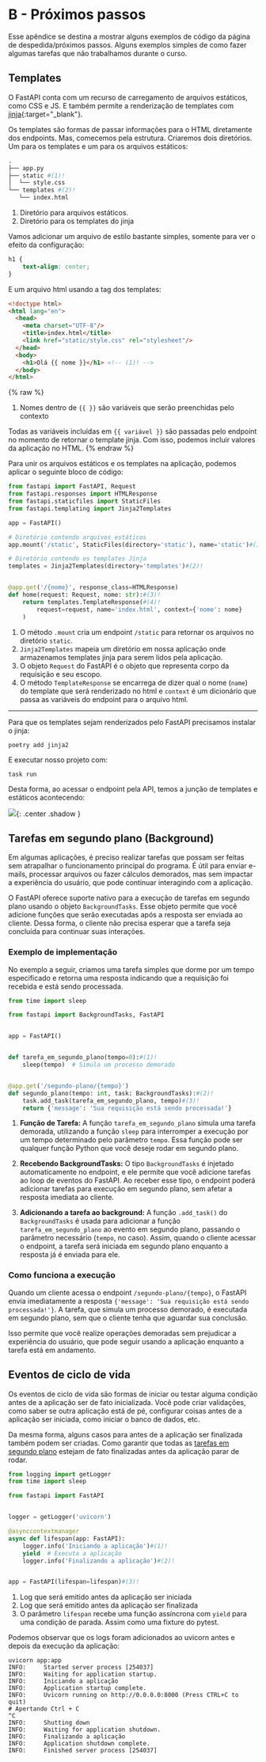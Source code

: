 # B - Próximos passos

Esse apêndice se destina a mostrar alguns exemplos de código da página de despedida/próximos passos. Alguns exemplos simples de como fazer algumas tarefas que não trabalhamos durante o curso.

## Templates

O FastAPI conta com um recurso de carregamento de arquivos estáticos, como CSS e JS. E também permite a renderização de templates com [jinja](https://jinja.palletsprojects.com/en/3.1.x/){:target="_blank"}.

Os templates são formas de passar informações para o HTML diretamente dos endpoints. Mas, comecemos pela estrutura. Criaremos dois diretórios. Um para os templates e um para os arquivos estáticos:

```python title="Estrutura dos arquivos"
.
├── app.py
├── static #(1)!
│  └── style.css
└── templates #(2)!
   └── index.html
```

1. Diretório para arquivos estáticos.
2. Diretório para os templates do jinja


Vamos adicionar um arquivo de estilo bastante simples, somente para ver o efeito da configuração:

```css title="static/style.css"
h1 {
    text-align: center;
}
```

E um arquivo html usando a tag dos templates:

```html title="templates/index.html"
<!doctype html>
<html lang="en">
  <head>
    <meta charset="UTF-8"/>
    <title>index.html</title>
    <link href="static/style.css" rel="stylesheet"/>
  </head>
  <body>
    <h1>Olá {{ nome }}</h1> <!-- (1)! -->
  </body>
</html>
```
{% raw %}
1. Nomes dentro de `{{ }}` são variáveis que serão preenchidas pelo contexto

Todas as variáveis incluídas em `{{ variável }}` são passadas pelo endpoint no momento de retornar o template jinja. Com isso, podemos incluir valores da aplicação no HTML.
{% endraw %}


Para unir os arquivos estáticos e os templates na aplicação, podemos aplicar o seguinte bloco de código:

```python title="app.py"
from fastapi import FastAPI, Request
from fastapi.responses import HTMLResponse
from fastapi.staticfiles import StaticFiles
from fastapi.templating import Jinja2Templates

app = FastAPI()

# Diretório contendo arquivos estáticos
app.mount('/static', StaticFiles(directory='static'), name='static')#(1)!

# Diretório contendo os templates Jinja
templates = Jinja2Templates(directory='templates')#(2)!


@app.get('/{nome}', response_class=HTMLResponse)
def home(request: Request, nome: str):#(3)!
    return templates.TemplateResponse(#(4)!
        request=request, name='index.html', context={'nome': nome}
    )
```

1. O método `.mount` cria um endpoint `/static` para retornar os arquivos no diretório `static`.
2. `Jinja2Templates` mapeia um diretório em nossa aplicação onde armazenamos templates jinja para serem lidos pela aplicação.
3. O objeto `Request` do FastAPI é o objeto que representa corpo da requisição e seu escopo.
4. O método `TemplateResponse` se encarrega de dizer qual o nome (`name`) do template que será renderizado no html e `context` é um dicionário que passa as variáveis do endpoint para o arquivo html.

---

Para que os templates sejam renderizados pelo FastAPI precisamos instalar o jinja:

```shell title="$ Execução no terminal!"
poetry add jinja2
```

E executar nosso projeto com:

```shell title="$ Execução no terminal!"
task run
```

Desta forma, ao acessar o endpoint pela API, temos a junção de templates e estáticos acontecendo:

![](../assets/apendices/ola_mundo_com_templates.png){: .center .shadow }

## Tarefas em segundo plano (Background)

Em algumas aplicações, é preciso realizar tarefas que possam ser feitas sem atrapalhar o funcionamento principal do programa. É útil para enviar e-mails, processar arquivos ou fazer cálculos demorados, mas sem impactar a experiência do usuário, que pode continuar interagindo com a aplicação.

O FastAPI oferece suporte nativo para a execução de tarefas em segundo plano usando o objeto `BackgroundTasks`. Esse objeto permite que você adicione funções que serão executadas após a resposta ser enviada ao cliente. Dessa forma, o cliente não precisa esperar que a tarefa seja concluída para continuar suas interações.

### Exemplo de implementação

No exemplo a seguir, criamos uma tarefa simples que dorme por um tempo especificado e retorna uma resposta indicando que a requisição foi recebida e está sendo processada.

```python title="app.py"
from time import sleep

from fastapi import BackgroundTasks, FastAPI


app = FastAPI()


def tarefa_em_segundo_plano(tempo=0):#(1)!
    sleep(tempo)  # Simula um processo demorado


@app.get('/segundo-plano/{tempo}')
def segundo_plano(tempo: int, task: BackgroundTasks):#(2)!
    task.add_task(tarefa_em_segundo_plano, tempo)#(3)!
    return {'message': 'Sua requisição está sendo processada!'}
```

1. **Função de Tarefa:** A função `tarefa_em_segundo_plano` simula uma tarefa demorada, utilizando a função `sleep` para interromper a execução por um tempo determinado pelo parâmetro `tempo`. Essa função pode ser qualquer função Python que você deseje rodar em segundo plano.
   
2. **Recebendo BackgroundTasks:** O tipo `BackgroundTasks` é injetado automaticamente no endpoint, e ele permite que você adicione tarefas ao loop de eventos do FastAPI. Ao receber esse tipo, o endpoint poderá adicionar tarefas para execução em segundo plano, sem afetar a resposta imediata ao cliente.

3. **Adicionando a tarefa ao background:** A função `.add_task()` do `BackgroundTasks` é usada para adicionar a função `tarefa_em_segundo_plano` ao evento em segundo plano, passando o parâmetro necessário (`tempo`, no caso). Assim, quando o cliente acessar o endpoint, a tarefa será iniciada em segundo plano enquanto a resposta já é enviada para ele.

### Como funciona a execução

Quando um cliente acessa o endpoint `/segundo-plano/{tempo}`, o FastAPI envia imediatamente a resposta `{'message': 'Sua requisição está sendo processada!'}`. A tarefa, que simula um processo demorado, é executada em segundo plano, sem que o cliente tenha que aguardar sua conclusão.

Isso permite que você realize operações demoradas sem prejudicar a experiência do usuário, que pode seguir usando a aplicação enquanto a tarefa está em andamento.

## Eventos de ciclo de vida

Os eventos de ciclo de vida são formas de iniciar ou testar alguma condição antes de a aplicação ser de fato inicializada. Você pode criar validações, como saber se outra aplicação está de pé, configurar coisas antes de a aplicação ser iniciada, como iniciar o banco de dados, etc.

Da mesma forma, alguns casos para antes de a aplicação ser finalizada também podem ser criadas. Como garantir que todas as [tarefas em segundo plano](#tarefas-em-segundo-plano-background) estejam de fato finalizadas antes da aplicação parar de rodar.

```python title="app.py"
from logging import getLogger
from time import sleep

from fastapi import FastAPI


logger = getLogger('uvicorn')

@asynccontextmanager
async def lifespan(app: FastAPI):
    logger.info('Iniciando a aplicação')#(1)!
    yield  # Executa a aplicação
    logger.info('Finalizando a aplicação')#(2)!


app = FastAPI(lifespan=lifespan)#(3)!
```

1. Log que será emitido antes da aplicação ser iniciada
2. Log que será emitido antes da aplicação ser finalizada
3. O parâmetro `lifespan` recebe uma função assíncrona com `yield` para uma condição de parada. Assim como uma fixture do pytest.

Podemos observar que os logs foram adicionados ao uvicorn antes e depois da execução da aplicação:

```shell title="$ Execução no terminal!" hl_lines="4 11"
uvicorn app:app
INFO:     Started server process [254037]
INFO:     Waiting for application startup.
INFO:     Iniciando a aplicação
INFO:     Application startup complete.
INFO:     Uvicorn running on http://0.0.0.0:8000 (Press CTRL+C to quit)
# Apertando Ctrl + C
^C
INFO:     Shutting down
INFO:     Waiting for application shutdown.
INFO:     Finalizando a aplicação
INFO:     Application shutdown complete.
INFO:     Finished server process [254037]
```

